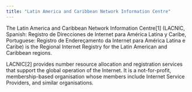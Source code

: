 ```yaml
---
title: "Latin America and Caribbean Network Information Centre"
---
```


The Latin America and Caribbean Network Information Centre[1] (LACNIC, Spanish: Registro de Direcciones de Internet para América Latina y Caribe, Portuguese: Registro de Endereçamento da Internet para América Latina e Caribe) is the Regional Internet Registry for the Latin American and Caribbean regions.

LACNIC[2] provides number resource allocation and registration services that support the global operation of the Internet. It is a not-for-profit, membership-based organisation whose members include Internet Service Providers, and similar organisations.


